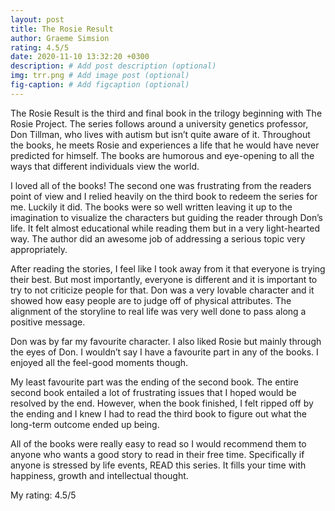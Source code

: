 ```yaml
---
layout: post
title: The Rosie Result
author: Graeme Simsion
rating: 4.5/5
date: 2020-11-10 13:32:20 +0300
description: # Add post description (optional)
img: trr.png # Add image post (optional)
fig-caption: # Add figcaption (optional)
---
```

The Rosie Result is the third and final book in the trilogy beginning with The Rosie Project. The series follows around a university genetics professor, Don Tillman, who lives with autism but isn’t quite aware of it. Throughout the books, he meets Rosie and experiences a life that he would have never predicted for himself. The books are humorous and eye-opening to all the ways that different individuals view the world. 

I loved all of the books! The second one was frustrating from the readers point of view and I relied heavily on the third book to redeem the series for me. Luckily it did. The books were so well written leaving it up to the imagination to visualize the characters but guiding the reader through Don’s life. It felt almost educational while reading them but in a very light-hearted way. The author did an awesome job of addressing a serious topic very appropriately. 

After reading the stories, I feel like I took away from it that everyone is trying their best. But most importantly, everyone is different and it is important to try to not criticize people for that. Don was a very lovable character and it showed how easy people are to judge off of physical attributes. The alignment of the storyline to real life was very well done to pass along a positive message.

Don was by far my favourite character. I also liked Rosie but mainly through the eyes of Don. I wouldn’t say I have a favourite part in any of the books. I enjoyed all the feel-good moments though. 

My least favourite part was the ending of the second book. The entire second book entailed a lot of frustrating issues that I hoped would be resolved by the end. However, when the book finished, I felt ripped off by the ending and I knew I had to read the third book to figure out what the long-term outcome ended up being.

All of the books were really easy to read so I would recommend them to anyone who wants a good story to read in their free time. Specifically if anyone is stressed by life events, READ this series. It fills your time with happiness, growth and intellectual thought. 

My rating: 4.5/5
